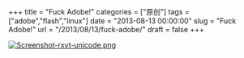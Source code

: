 +++
title = "Fuck Adobe!"
categories = ["原创"]
tags = ["adobe","flash","linux"]
date = "2013-08-13 00:00:00"
slug = "Fuck Adobe!"
url = "/2013/08/13/fuck-adobe/"
draft = false
+++

[![Screenshot-rxvt-unicode.png](http://www.jiazhoulvke.com/wp-content/uploads/2013/08/Screenshot-rxvt-unicode.png)](http://www.jiazhoulvke.com/wp-content/uploads/2013/08/Screenshot-rxvt-unicode.png)